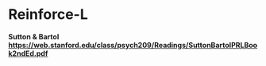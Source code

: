 # Reinforce-L

#### Sutton & Bartol https://web.stanford.edu/class/psych209/Readings/SuttonBartoIPRLBook2ndEd.pdf
